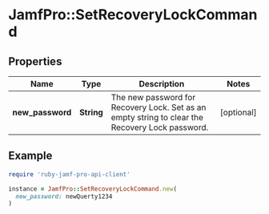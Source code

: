 # JamfPro::SetRecoveryLockCommand

## Properties

| Name | Type | Description | Notes |
| ---- | ---- | ----------- | ----- |
| **new_password** | **String** | The new password for Recovery Lock. Set as an empty string to clear the Recovery Lock password. | [optional] |

## Example

```ruby
require 'ruby-jamf-pro-api-client'

instance = JamfPro::SetRecoveryLockCommand.new(
  new_password: newQuerty1234
)
```

